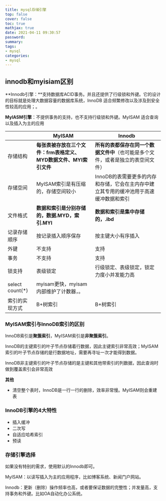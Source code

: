 ```yaml
---
title: mysql存储引擎
top: false
cover: false
toc: true
mathjax: true
date: 2021-04-11 09:30:57
password:
summary:
tags:
- mysql
categories:
- mysql
---
```


## innodb和myisiam区别

**Innodb引擎：**支持数据库ACID事务。并且还提供了行级锁和外键。它的设计的目标就是处理大数据容量的数据库系统，InnoDB 适合频繁修改以及涉及到安全性较高的应用；。

**MyIASM引擎**：不提供事务的支持，也不支持行级锁和外键。MyISAM 适合查询以及插入为主的应用

|                 | **MyISAM**                                                   | **Innodb**                                                   |
| --------------- | ------------------------------------------------------------ | ------------------------------------------------------------ |
| 存储结构        | **每张表被存放在三个文件：frm表格定义、MYD数据文件、MYI索引文件** | **所有的表都保存在同一个数据文件中**（也可能是多个文件，或者是独立的表空间文件） |
| 存储空间        | MyISAM索引是有压缩的，存储空间较小                           | InnoDB的表需要更多的内存和存储，它会在主内存中建立其专用的缓冲池用于高速缓冲数据和索引 |
| 文件格式        | **数据和索引是分别存储的，数据.MYD，索引.MYI**               | **数据和索引是集中存储的，.ibd**                             |
| 记录存储顺序    | 按记录插入顺序保存                                           | 按主键大小有序插入                                           |
| 外键            | 不支持                                                       | 支持                                                         |
| 事务            | 不支持                                                       | 支持                                                         |
| 锁支持          | 表级锁定                                                     | 行级锁定、表级锁定，锁定力度小并发能力高                     |
| select count(*) | myisam更快，myisam内部维护了计数器，。                       |                                                              |
| 索引的实现方式  | B+树索引                                                     | B+树索引                                                     |

### MyISAM索引与InnoDB索引的区别

InnoDB索引是**聚簇索引**，MyISAM索引是**非聚簇索引**。

InnoDB的主键索引的叶子节点存储着行数据，因此主键索引非常高效；MyISAM索引的叶子节点存储的是行数据地址，需要再寻址一次才能得到数据。

InnoDB非主键索引的叶子节点存储的是主键和其他带索引的列数据，因此查询时做到覆盖索引会非常高效

**其他**

- 清空整个表时，InnoDB是一行一行的删除，效率非常慢。MyISAM则会重建表

### InnoDB引擎的4大特性

- 插入缓冲
- 二次写
- 自适应哈希索引
- 预读

### 存储引擎选择

如果没有特别的需求，使用默认的Innodb即可。

MyISAM：以读写插入为主的应用程序，比如博客系统、新闻门户网站。

Innodb：更新（删除）操作频率也高，或者要保证数据的完整性；并发量高，支持事务和外键。比如OA自动化办公系统。